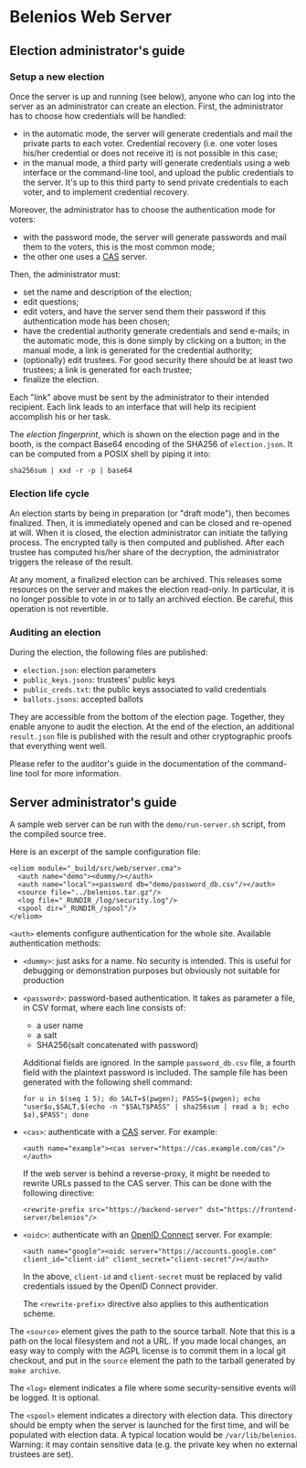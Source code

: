 Belenios Web Server
===================


Election administrator's guide
------------------------------

### Setup a new election

Once the server is up and running (see below), anyone who can log into
the server as an administrator can create an election. First, the
administrator has to choose how credentials will be handled:

 * in the automatic mode, the server will generate credentials and
   mail the private parts to each voter. Credential recovery (i.e. one
   voter loses his/her credential or does not receive it) is not
   possible in this case;
 * in the manual mode, a third party will generate credentials using
   a web interface or the command-line tool, and upload the public
   credentials to the server. It's up to this third party to send
   private credentials to each voter, and to implement credential
   recovery.

Moreover, the administrator has to choose the authentication mode for
voters:

 * with the password mode, the server will generate passwords and
   mail them to the voters, this is the most common mode;
 * the other one uses a [CAS](https://www.apereo.org/projects/cas)
   server.

Then, the administrator must:

 * set the name and description of the election;
 * edit questions;
 * edit voters, and have the server send them their password if this
   authentication mode has been chosen;
 * have the credential authority generate credentials and send
   e-mails; in the automatic mode, this is done simply by clicking
   on a button; in the manual mode, a link is generated for the
   credential authority;
 * (optionally) edit trustees. For good security there should be at
   least two trustees; a link is generated for each trustee;
 * finalize the election.

Each "link" above must be sent by the administrator to their intended
recipient. Each link leads to an interface that will help its
recipient accomplish his or her task.

The *election fingerprint*, which is shown on the election page and in
the booth, is the compact Base64 encoding of the SHA256 of
`election.json`. It can be computed from a POSIX shell by piping it
into:

    sha256sum | xxd -r -p | base64

### Election life cycle

An election starts by being in preparation (or "draft mode"), then
becomes finalized. Then, it is immediately opened and can be closed
and re-opened at will. When it is closed, the election administrator
can initiate the tallying process. The encrypted tally is then
computed and published. After each trustee has computed his/her share
of the decryption, the administrator triggers the release of the
result.

At any moment, a finalized election can be archived. This releases
some resources on the server and makes the election read-only. In
particular, it is no longer possible to vote in or to tally an
archived election. Be careful, this operation is not revertible.

### Auditing an election

During the election, the following files are published:

 * `election.json`: election parameters
 * `public_keys.jsons`: trustees' public keys
 * `public_creds.txt`: the public keys associated to valid credentials
 * `ballots.jsons`: accepted ballots

They are accessible from the bottom of the election page. Together,
they enable anyone to audit the election. At the end of the election,
an additional `result.json` file is published with the result and
other cryptographic proofs that everything went well.

Please refer to the auditor's guide in the documentation of the
command-line tool for more information.


Server administrator's guide
----------------------------

A sample web server can be run with the `demo/run-server.sh` script,
from the compiled source tree.

Here is an excerpt of the sample configuration file:

    <eliom module="_build/src/web/server.cma">
      <auth name="demo"><dummy/></auth>
      <auth name="local"><password db="demo/password_db.csv"/></auth>
      <source file="../belenios.tar.gz"/>
      <log file="_RUNDIR_/log/security.log"/>
      <spool dir="_RUNDIR_/spool"/>
    </eliom>

`<auth>` elements configure authentication for the whole
site. Available authentication methods:

 * `<dummy>`: just asks for a name. No security is intended. This is
   useful for debugging or demonstration purposes but obviously not
   suitable for production
 * `<password>`: password-based authentication. It takes as parameter
   a file, in CSV format, where each line consists of:
    + a user name
    + a salt
    + SHA256(salt concatenated with password)

   Additional fields are ignored. In the sample `password_db.csv`
   file, a fourth field with the plaintext password is included. The
   sample file has been generated with the following shell command:

   `for u in $(seq 1 5); do SALT=$(pwgen); PASS=$(pwgen); echo "user$u,$SALT,$(echo -n "$SALT$PASS" | sha256sum | read a b; echo $a),$PASS"; done`

 * `<cas>`: authenticate with a [CAS](https://www.apereo.org/projects/cas)
   server. For example:

   `<auth name="example"><cas server="https://cas.example.com/cas"/></auth>`

   If the web server is behind a reverse-proxy, it might be needed to
   rewrite URLs passed to the CAS server. This can be done with the
   following directive:

   `<rewrite-prefix src="https://backend-server" dst="https://frontend-server/belenios"/>`

 * `<oidc>`: authenticate with an [OpenID Connect](http://openid.net/connect/)
   server. For example:

   `<auth name="google"><oidc server="https://accounts.google.com" client_id="client-id" client_secret="client-secret"/></auth>`

   In the above, `client-id` and `client-secret` must be replaced by
   valid credentials issued by the OpenID Connect provider.

   The `<rewrite-prefix>` directive also applies to this authentication
   scheme.

The `<source>` element gives the path to the source tarball. Note that
this is a path on the local filesystem and not a URL. If you made
local changes, an easy way to comply with the AGPL license is to
commit them in a local git checkout, and put in the `source` element
the path to the tarball generated by `make archive`.

The `<log>` element indicates a file where some security-sensitive
events will be logged. It is optional.

The `<spool>` element indicates a directory with election data. This
directory should be empty when the server is launched for the first
time, and will be populated with election data. A typical location
would be `/var/lib/belenios`. Warning: it may contain sensitive data
(e.g. the private key when no external trustees are set).
